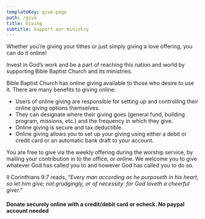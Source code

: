 ```yaml
---
templateKey: give-page
path: /give
title: Giving
subtitle: Support our ministry
---
```


Whether you’re giving your tithes or just simply giving a love offering, you can do it online!

Invest in God’s work and be a part of reaching this nation and world by supporting Bible Baptist Church and its ministries.

Bible Baptist Church has online giving available to those who desire to use it. There are many benefits to giving online:

- Users of online giving are responsible for setting up and controlling their online giving options themselves.
- They can designate where their giving goes (general fund, building program, missions, etc.) and the frequency in which they give.
- Online giving is secure and tax deductible.
- Online giving allows you to set up your giving using either a debit or credit card or an automatic bank draft to your account.

You are free to give via the weekly offering during the worship service, by mailing your contribution in to the office, or online. We welcome you to give whatever God has called you to and however God has called you to do so.

II Corinthians 9:7 reads, _“Every man according as he purposeth in his heart, so let him give; not grudgingly, or of necessity: for God loveth a cheerful giver.”_

#### Donate securely online with a credit/debit card or echeck. No paypal account needed
